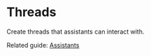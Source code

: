 # Threads

Create threads that assistants can interact with.

Related guide: [Assistants](/docs/assistants/overview)
